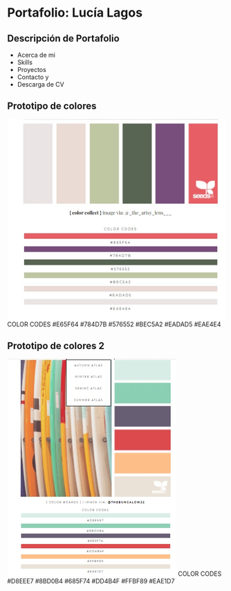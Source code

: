 # Portafolio: Lucía Lagos

## Descripción de Portafolio

+ Acerca de mi
+ Skills
+ Proyectos
+ Contacto y 
+ Descarga de CV


<!-- ![Prototipo web desktop](assets/img/desktop.jpg)
![Prototipo web movil](assets/img/movil.jpg) -->

## Prototipo de colores
![Paleta de colores 1](https://github.com/lucyloules/lucia.lagos/blob/master/img/paleta01.jpg)
COLOR CODES
#E65F64
#784D7B
#576552
#BEC5A2
#EADAD5
#EAE4E4

## Prototipo de colores 2
![Paleta de colores 2](https://github.com/lucyloules/lucia.lagos/blob/master/img/paleta02.jpg)
COLOR CODES
#D8EEE7
#8BD0B4
#685F74
#DD4B4F
#FFBF89
#EAE1D7
